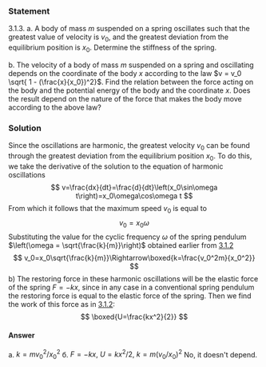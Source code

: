 ###  Statement 

$3.1.3.$ a. A body of mass $m$ suspended on a spring oscillates such that the greatest value of velocity is $v_0$, and the greatest deviation from the equilibrium position is $x_0$. Determine the stiffness of the spring.

b. The velocity of a body of mass $m$ suspended on a spring and oscillating depends on the coordinate of the body $x$ according to the law $v = v_0 \sqrt{ 1 - (\frac{x}{x_0})^2}$. Find the relation between the force acting on the body and the potential energy of the body and the coordinate $x$. Does the result depend on the nature of the force that makes the body move according to the above law? 

### Solution

Since the oscillations are harmonic, the greatest velocity $v_0$ can be found through the greatest deviation from the equilibrium position $x_0$. To do this, we take the derivative of the solution to the equation of harmonic oscillations $$ v=\frac{dx}{dt}=\frac{d}{dt}\left(x_0\sin\omega t\right)=x_0\omega\cos\omega t $$ From which it follows that the maximum speed $v_0$ is equal to $$ v_0=x_0\omega$$ Substituting the value for the cyclic frequency $\omega$ of the spring pendulum $\left(\omega = \sqrt{\frac{k}{m}}\right)$ obtained earlier from [3.1.2](../3.1.2) $$ v_0=x_0\sqrt{\frac{k}{m}}\Rightarrow\boxed{k=\frac{v_0^2m}{x_0^2}} $$ b) The restoring force in these harmonic oscillations will be the elastic force of the spring $F=-kx$, since in any case in a conventional spring pendulum the restoring force is equal to the elastic force of the spring. Then we find the work of this force as in [3.1.2](../3.1.2): $$ \boxed{U=\frac{kx^2}{2}} $$ 

#### Answer

a. $k=mv_0^2/x_0^2$ б. $F=-kx, ~U=kx^2/2, ~k=m(v_0/x_0)^2$ No, it doesn't depend. 
